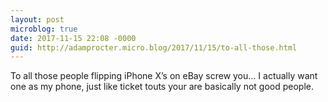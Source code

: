 ```yaml
---
layout: post
microblog: true
date: 2017-11-15 22:08 -0000
guid: http://adamprocter.micro.blog/2017/11/15/to-all-those.html
---
```

To all those people flipping iPhone X’s on eBay screw you... I actually want one as my phone, just like ticket touts your are basically not good people.
